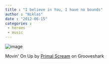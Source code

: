 ```yaml
---
title : "I believe in You, I have no bounds"
author : "Niklas"
date : "2012-06-15"
categories : 
 - heroes
 - music
---
```


![image](https://niklasblog.com/wp-content/wpid-screamadelica.jpg "screamadelica.jpg")

Movin' On Up by [Primal Scream](http://grooveshark.com/artist/Primal+Scream/8057 "Primal Scream") on Grooveshark
